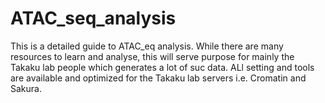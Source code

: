 # ATAC_seq_analysis
This is a detailed guide to ATAC_eq analysis.  While there are many resources to learn and analyse, this will serve purpose for mainly the Takaku lab people which generates a  lot of suc data. ALl setting and tools are available and optimized for the Takaku lab servers i.e. Cromatin and Sakura.
